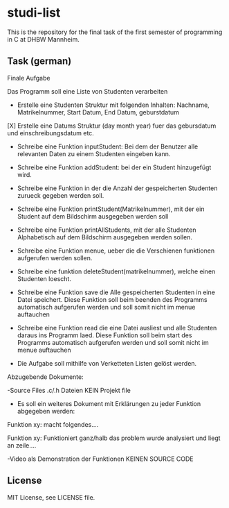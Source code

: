 # studi-list
This is the repository for the final task of the first semester of programming in C at DHBW Mannheim.

## Task (german)
Finale Aufgabe

Das Programm soll eine Liste von Studenten verarbeiten


- Erstelle eine Studenten Struktur mit folgenden Inhalten: Nachname, Matrikelnummer, Start Datum, End Datum, geburstdatum

[X] Erstelle eine Datums Struktur (day month year) fuer das gebursdatum und einschreibungsdatum etc.

- Schreibe eine Funktion inputStudent: Bei dem der Benutzer alle relevanten Daten zu einem Studenten eingeben kann.

- Schreibe eine Funktion addStudent: bei der ein Student hinzugefügt wird.

- Schreibe eine Funktion in der die Anzahl der gespeicherten Studenten zurueck gegeben werden soll.

- Schreibe eine Funktion printStudent(Matrikelnummer), mit der ein Student auf dem Bildschirm ausgegeben werden soll

- Schreibe eine Funktion printAllStudents, mit der alle Studenten Alphabetisch auf dem Bildschirm ausgegeben werden sollen.

- Schreibe eine Funktion menue, ueber die die Verschienen funktionen aufgerufen werden sollen.

- Schreibe eine funktion deleteStudent(matrikelnummer), welche einen Studenten loescht.

- Schreibe eine Funktion save die Alle gespeicherten Studenten in eine Datei speichert. Diese Funktion soll beim beenden des Programms automatisch aufgerufen werden und soll somit nicht im menue auftauchen

- Schreibe eine Funktion read die eine Datei ausliest und alle Studenten daraus ins Programm laed. Diese Funktion soll beim start des Programms automatisch aufgerufen werden und soll somit nicht im menue auftauchen

- Die Aufgabe soll mithilfe von Verketteten Listen gelöst werden.

Abzugebende Dokumente:


-Source Files .c/.h Dateien KEIN Projekt file


- Es soll ein weiteres Dokument mit Erklärungen zu jeder Funktion abgegeben werden:

Funktion xy: macht folgendes....

Funktion xy: Funktioniert ganz/halb das problem wurde analysiert und liegt an zeile....


-Video als Demonstration der Funktionen KEINEN SOURCE CODE

## License
MIT License, see LICENSE file.
